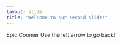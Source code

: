 ```yaml
---
layout: slide
title: "Welcome to our second slide!"
---
```

Epic Coomer
Use the left arrow to go back!
